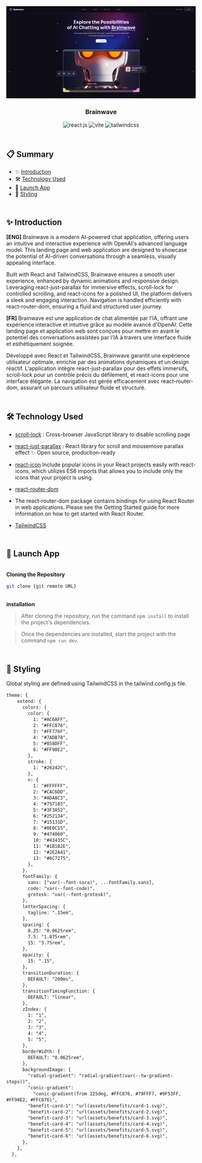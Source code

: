 <div align="center">
  <a href="https://brainwave-ai-cm.netlify.app/" target="_blanck"><img src="./src/assets/brainwave-min.png" alt="Brainwave"></a>
  <h3 align="center">Brainwave</h3>
    <div align="center">
    <img src="https://img.shields.io/badge/-React_JS-black?style=for-the-badge&logoColor=white&logo=react&color=61DAFB" alt="react.js" />
    <img src="https://img.shields.io/badge/-Vite-black?style=for-the-badge&logoColor=white&logo=vite&color=646CFF" alt="vite" />
    <img src="https://img.shields.io/badge/-Tailwind_CSS-black?style=for-the-badge&logoColor=white&logo=tailwindcss&color=06B6D4" alt="tailwindcss" />
  </div>
</div>

## <br /> 📋 <a name="table">Summary</a>

- ✨ [Introduction](#introduction)
- 🛠 [Technology Used](#tech-stack)
- 🚀 [Launch App](#launch-app)
- 🎨 [Styling](#style)

## <br /> <a name="introduction">✨ Introduction</a>

**[ENG]** Brainwave is a modern AI-powered chat application, offering users an intuitive and interactive experience with OpenAI's advanced language model. This landing page and web application are designed to showcase the potential of AI-driven conversations through a seamless, visually appealing interface.

Built with React and TailwindCSS, Brainwave ensures a smooth user experience, enhanced by dynamic animations and responsive design. Leveraging react-just-parallax for immersive effects, scroll-lock for controlled scrolling, and react-icons for a polished UI, the platform delivers a sleek and engaging interaction. Navigation is handled efficiently with react-router-dom, ensuring a fluid and structured user journey.

**[FR]** Brainwave est une application de chat alimentée par l'IA, offrant une expérience interactive et intuitive grâce au modèle avancé d'OpenAI. Cette landing page et application web sont conçues pour mettre en avant le potentiel des conversations assistées par l'IA à travers une interface fluide et esthétiquement soignée.

Développé avec React et TailwindCSS, Brainwave garantit une expérience utilisateur optimale, enrichie par des animations dynamiques et un design réactif. L'application intègre react-just-parallax pour des effets immersifs, scroll-lock pour un contrôle précis du défilement, et react-icons pour une interface élégante. La navigation est gérée efficacement avec react-router-dom, assurant un parcours utilisateur fluide et structuré.

## <br /> <a name="tech-stack">🛠 Technology Used</a>

- [scroll-lock](https://www.npmjs.com/package/scroll-lock) :
Cross-browser JavaScript library to disable scrolling page

- [react-just-parallax](https://www.npmjs.com/package/react-just-parallax) :
React library for scroll and mousemove parallax effect ✨
Open source, production-ready

- [react-icon](https://www.npmjs.com/package/react-icons)
Include popular icons in your React projects easily with react-icons, which utilizes ES6 imports that allows you to include only the icons that your project is using.

- [react-router-dom](https://www.npmjs.com/package/react-router-dom)
- The react-router-dom package contains bindings for using React Router in web applications. Please see the Getting Started guide for more information on how to get started with React Router.
  
- [TailwindCSS](https://tailwindcss.com/docs/installation)

## <br /> <a name="launch-app">🚀 Launch App</a>

<br/>**Cloning the Repository**

```bash
git clone {git remote URL}
```

<br/>**installation**

> After cloning the repository, run the command `npm install` to install the project's dependencies.

> Once the dependencies are installed, start the project with the command `npm run dev`.

## <br /> <a name="launch-app">🎨 Styling</a>

Global styling are defined using TailwindCSS in the tailwind.config.js file.

```
theme: {
    extend: {
      colors: {
        color: {
          1: "#AC6AFF",
          2: "#FFC876",
          3: "#FF776F",
          4: "#7ADB78",
          5: "#858DFF",
          6: "#FF98E2",
        },
        stroke: {
          1: "#26242C",
        },
        n: {
          1: "#FFFFFF",
          2: "#CAC6DD",
          3: "#ADA8C3",
          4: "#757185",
          5: "#3F3A52",
          6: "#252134",
          7: "#15131D",
          8: "#0E0C15",
          9: "#474060",
          10: "#43435C",
          11: "#1B1B2E",
          12: "#2E2A41",
          13: "#6C7275",
        },
      },
      fontFamily: {
        sans: ["var(--font-sora)", ...fontFamily.sans],
        code: "var(--font-code)",
        grotesk: "var(--font-grotesk)",
      },
      letterSpacing: {
        tagline: ".15em",
      },
      spacing: {
        0.25: "0.0625rem",
        7.5: "1.875rem",
        15: "3.75rem",
      },
      opacity: {
        15: ".15",
      },
      transitionDuration: {
        DEFAULT: "200ms",
      },
      transitionTimingFunction: {
        DEFAULT: "linear",
      },
      zIndex: {
        1: "1",
        2: "2",
        3: "3",
        4: "4",
        5: "5",
      },
      borderWidth: {
        DEFAULT: "0.0625rem",
      },
      backgroundImage: {
        "radial-gradient": "radial-gradient(var(--tw-gradient-stops))",
        "conic-gradient":
          "conic-gradient(from 225deg, #FFC876, #79FFF7, #9F53FF, #FF98E2, #FFC876)",
        "benefit-card-1": "url(assets/benefits/card-1.svg)",
        "benefit-card-2": "url(assets/benefits/card-2.svg)",
        "benefit-card-3": "url(assets/benefits/card-3.svg)",
        "benefit-card-4": "url(assets/benefits/card-4.svg)",
        "benefit-card-5": "url(assets/benefits/card-5.svg)",
        "benefit-card-6": "url(assets/benefits/card-6.svg)",
      },
    },
  },
```
